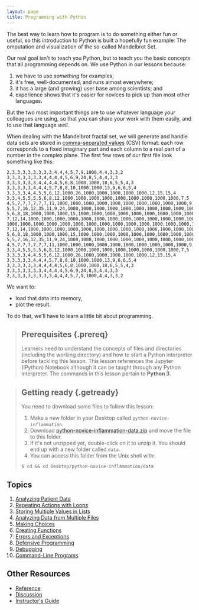 ```yaml
---
layout: page
title: Programming with Python
---
```


The best way to learn how to program is to do something either fun or
useful, so this introduction to Python is built a hopefully fun
example: The omputation and visualization of the so-called Mandelbrot
Set.

Our real goal isn't to teach you Python, but to teach you the basic
concepts that all programming depends on.  We use Python in our
lessons because:

1.  we have to use *something* for examples;
2.  it's free, well-documented, and runs almost everywhere;
3.  it has a large (and growing) user base among scientists; and
4.  experience shows that it's easier for novices to pick up than most other languages.

But the two most important things are to use whatever language your
colleagues are using, so that you can share your work with them
easily, and to use that language *well*.

When dealing with the Mandelbrot fractal set, we will generate and
handle data sets are stored in [comma-separated
values](reference.html#comma-separated-values) (CSV) format: each row
corresponds to a fixed imaginary part and each column to a real part
of a number in the complex plane. The first few rows of our first file look something like this:

~~~
2,3,3,3,3,3,3,3,3,4,4,4,5,7,9,1000,4,4,3,3,2
3,3,3,3,3,3,3,4,4,4,4,5,6,9,24,8,5,4,4,3,3
3,3,3,3,3,3,4,4,4,4,5,6,8,1000,1000,18,6,5,5,4,3
3,3,3,3,3,4,4,4,5,7,8,8,10,1000,1000,13,9,6,6,5,4
3,3,3,3,4,4,5,5,6,12,1000,26,1000,1000,1000,1000,1000,12,15,15,4
3,3,4,5,5,5,5,6,8,12,1000,1000,1000,1000,1000,1000,1000,1000,1000,7,5
4,5,7,7,7,7,7,7,11,1000,1000,1000,1000,1000,1000,1000,1000,1000,1000,9,5
5,5,7,16,12,35,11,9,24,1000,1000,1000,1000,1000,1000,1000,1000,1000,1000,15,6
5,6,8,18,1000,1000,1000,15,1000,1000,1000,1000,1000,1000,1000,1000,1000,1000,1000,31,5
7,12,14,1000,1000,1000,1000,1000,1000,1000,1000,1000,1000,1000,1000,1000,1000,1000,1000,8,5
1000,1000,1000,1000,1000,1000,1000,1000,1000,1000,1000,1000,1000,1000,1000,1000,1000,1000,12,7,5
7,12,14,1000,1000,1000,1000,1000,1000,1000,1000,1000,1000,1000,1000,1000,1000,1000,1000,8,5
5,6,8,18,1000,1000,1000,15,1000,1000,1000,1000,1000,1000,1000,1000,1000,1000,1000,31,5
5,5,7,16,12,35,11,9,24,1000,1000,1000,1000,1000,1000,1000,1000,1000,1000,15,6
4,5,7,7,7,7,7,7,11,1000,1000,1000,1000,1000,1000,1000,1000,1000,1000,9,5
3,3,4,5,5,5,5,6,8,12,1000,1000,1000,1000,1000,1000,1000,1000,1000,7,5
3,3,3,3,4,4,5,5,6,12,1000,26,1000,1000,1000,1000,1000,12,15,15,4
3,3,3,3,3,4,4,4,5,7,8,8,10,1000,1000,13,9,6,6,5,4
3,3,3,3,3,3,4,4,4,4,5,6,8,1000,1000,18,6,5,5,4,3
3,3,3,3,3,3,3,4,4,4,4,5,6,9,24,8,5,4,4,3,3
2,3,3,3,3,3,3,3,3,4,4,4,5,7,9,1000,4,4,3,3,2
~~~

We want to:

*   load that data into memory,
*   plot the result.

To do that, we'll have to learn a little bit about programming.

> ## Prerequisites {.prereq}
>
> Learners need to understand the concepts of files and directories
> (including the working directory) and how to start a Python
> interpreter before tackling this lesson. This lesson references the Jupyter (IPython)
> Notebook although it can be taught through any Python interpreter.
> The commands in this lesson pertain to **Python 3**.

> ## Getting ready {.getready}
>
> You need to download some files to follow this lesson:
>
> 1. Make a new folder in your Desktop called `python-novice-inflammation`.
> 2. Download [python-novice-inflammation-data.zip](./python-novice-inflammation-data.zip) and move the file to this folder.
> 3. If it's not unzipped yet, double-click on it to unzip it. You should end up with a new folder called `data`.
> 4. You can access this folder from the Unix shell with:
>
> ~~~ {.input}
> $ cd && cd Desktop/python-novice-inflammation/data
> ~~~

## Topics

1.  [Analyzing Patient Data](01-numpy.html)
2.  [Repeating Actions with Loops](02-loop.html)
3.  [Storing Multiple Values in Lists](03-lists.html)
4.  [Analyzing Data from Multiple Files](04-files.html)
5.  [Making Choices](05-cond.html)
6.  [Creating Functions](06-func.html)
7.  [Errors and Exceptions](07-errors.html)
8.  [Defensive Programming](08-defensive.html)
9.  [Debugging](09-debugging.html)
10.  [Command-Line Programs](10-cmdline.html)


## Other Resources

*   [Reference](reference.html)
*   [Discussion](discussion.html)
*   [Instructor's Guide](instructors.html)
